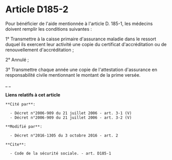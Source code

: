 # Article D185-2

Pour bénéficier de l'aide mentionnée à l'article D. 185-1, les médecins doivent remplir les conditions suivantes : 

1° Transmettre à la caisse primaire d'assurance maladie dans le ressort duquel ils exercent leur activité une copie du
certificat d'accréditation ou de renouvellement d'accréditation ; 

2° Annulé ; 

3° Transmettre chaque année une copie de l'attestation d'assurance en responsabilité civile mentionnant le montant de la
prime versée.  

_
_

**Liens relatifs à cet article**

	**Cité par**:

	  - Décret n°2006-909 du 21 juillet 2006 - art. 3-1 (V)
	  - Décret n°2006-909 du 21 juillet 2006 - art. 3-2 (V)

	**Modifié par**:

	  - Décret n°2016-1305 du 3 octobre 2016 - art. 2

	**Cite**:

	  - Code de la sécurité sociale. - art. D185-1
